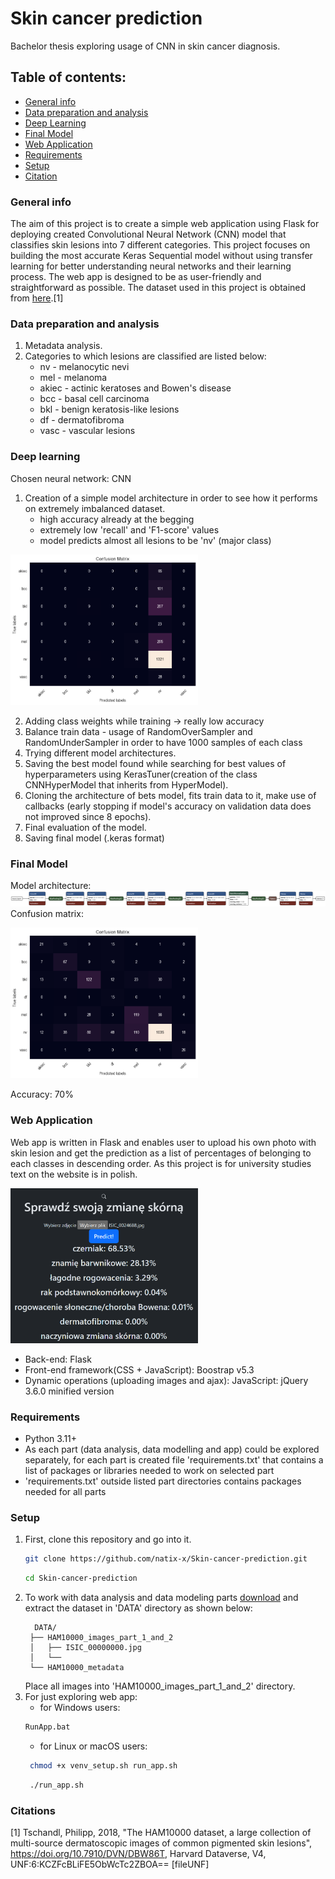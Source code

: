 # Skin cancer prediction
Bachelor thesis exploring usage of CNN in skin cancer diagnosis.
## Table of contents: 
* [General info](#general-info)
* [Data preparation and analysis](#data-preparation-and-analysis)
* [Deep Learning](#deep-learning)
* [Final Model](#final-model)
* [Web Application](#web-application)
* [Requirements](#requirements)
* [Setup](#setup)
* [Citation](#citations)

### General info
The aim of this project is to create a simple web application using Flask for deploying created Convolutional Neural Network (CNN) model that classifies skin lesions into 7 different categories. This project focuses on building the most accurate Keras Sequential model without using transfer learning for better understanding neural networks and their learning process. The web app is designed to be as user-friendly and straightforward as possible.
The dataset used in this project is obtained from [here](https://dataverse.harvard.edu/dataset.xhtml?persistentId=doi:10.7910/DVN/DBW86T).[1]
### Data preparation and analysis
1. Metadata analysis.
2. Categories to which lesions are classified are listed below:
   * nv - melanocytic nevi
   * mel - melanoma
   * akiec - actinic keratoses and Bowen's disease
   * bcc - basal cell carcinoma
   * bkl - benign keratosis-like lesions
   * df - dermatofibroma
   * vasc - vascular lesions
### Deep learning
Chosen neural network: CNN
1. Creation of a simple model architecture in order to see how it performs on extremely imbalanced dataset. 
   * high accuracy already at the begging 
   * extremely low 'recall' and 'F1-score' values
   * model predicts almost all lesions to be 'nv' (major class)
   
<img src="DATA/plots/confusion_matrix_unchanged_dataset_first_model.png" alt="drawing" style="width:300px;"/>

2. Adding class weights while training -> really low accuracy
3. Balance train data - usage of RandomOverSampler and RandomUnderSampler in order to have 1000 samples of each class
4. Trying different model architectures. 
5. Saving the best model found while searching for best values of hyperparameters using KerasTuner(creation of the class CNNHyperModel that inherits from HyperModel).
6. Cloning the architecture of bets model, fits train data to it, make use of callbacks (early stopping if model's accuracy on validation data does not improved since 8 epochs).
7. Final evaluation of the model.
8. Saving final model (.keras format)
### Final Model
Model architecture:
![architecture](DATA/pictures/CNN_final_model_architecture.png)
Confusion matrix:

<img src="DATA/plots/confusion_matrix_balanced_dataset_final_model.png" alt="drawing" style="width:300px;"/>

Accuracy: 70%
### Web Application
Web app is written in Flask and enables user to upload his own photo with skin lesion and get the prediction as a list of percentages of belonging to each classes in descending order. As this project is for university studies text on the website is in polish.

<img src="DATA/pictures/screenshot_web_app_example.png" alt="drawing" style="width:300px;"/>

* Back-end: Flask
* Front-end framework(CSS + JavaScript): Boostrap v5.3
* Dynamic operations (uploading images and ajax): JavaScript: jQuery 3.6.0 minified version
### Requirements
* Python 3.11+
* As each part (data analysis, data modelling and app) could be explored separately, for each part is created file 'requirements.txt' that contains a list of packages or libraries needed to work on selected part
* 'requirements.txt' outside listed part directories contains packages needed for all parts
### Setup
1. First, clone this repository and go into it.
   ```sh
   git clone https://github.com/natix-x/Skin-cancer-prediction.git
   ```
   ```sh
   cd Skin-cancer-prediction
   ```
2. To work with data analysis and data modeling parts [download](https://dataverse.harvard.edu/dataset.xhtml?persistentId=doi:10.7910/DVN/DBW86T) and extract the dataset in 'DATA' directory as shown below:
   ```
     DATA/
    ├── HAM10000_images_part_1_and_2
    │   ├── ISIC_00000000.jpg
    │   └── 
    └── HAM10000_metadata
   ```
   Place all images into 'HAM10000_images_part_1_and_2' directory.
3. For just exploring web app:
   * for Windows users:
    ```sh
    RunApp.bat
   ```
   * for Linux or macOS users:
   ```sh
    chmod +x venv_setup.sh run_app.sh
   ```
   ```sh
    ./run_app.sh
   ```
### Citations
[1] Tschandl, Philipp, 2018, "The HAM10000 dataset, a large collection of multi-source dermatoscopic images of common pigmented skin lesions", https://doi.org/10.7910/DVN/DBW86T, Harvard Dataverse, V4, UNF:6:KCZFcBLiFE5ObWcTc2ZBOA== [fileUNF]



